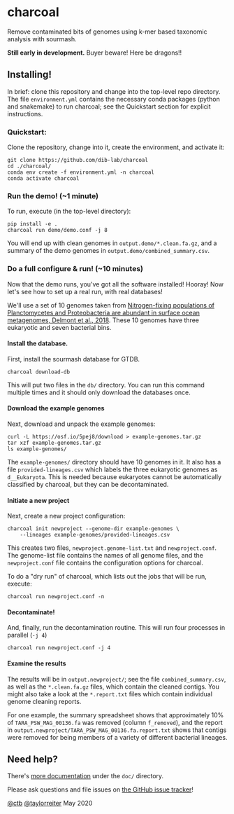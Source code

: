 # charcoal

Remove contaminated bits of genomes using k-mer based taxonomic analysis
with sourmash.

**Still early in development.** Buyer beware! Here be dragons!!

## Installing!

In brief: clone this repository and change into the top-level repo
directory.  The file `environment.yml` contains the necessary conda
packages (python and snakemake) to run charcoal; see the Quickstart
section for explicit instructions.

### Quickstart:

Clone the repository, change into it, create the environment, and activate it:

```
git clone https://github.com/dib-lab/charcoal
cd ./charcoal/
conda env create -f environment.yml -n charcoal
conda activate charcoal
```

### Run the demo! (~1 minute)

To run, execute (in the top-level directory):

```
pip install -e .
charcoal run demo/demo.conf -j 8
```

You will end up with clean genomes in `output.demo/*.clean.fa.gz`, and
a summary of the demo genomes in `output.demo/combined_summary.csv`.

### Do a full configure & run! (~10 minutes)

Now that the demo runs, you've got all the software installed! Hooray!
Now let's see how to set up a real run, with real databases!

We'll use a set of 10 genomes taken from
[Nitrogen-fixing populations of Planctomycetes and Proteobacteria are abundant in surface ocean metagenomes, Delmont et al., 2018](https://www.nature.com/articles/s41564-018-0176-9). These
10 genomes have three eukaryotic and seven bacterial bins.

#### Install the database.

First, install the sourmash database for GTDB. 

```
charcoal download-db
```

This will put two files in the `db/` directory. You can run this
command multiple times and it should only download the databases once.

#### Download the example genomes

Next, download and unpack the example genomes:

```
curl -L https://osf.io/5pej8/download > example-genomes.tar.gz
tar xzf example-genomes.tar.gz
ls example-genomes/
```
The `example-genomes/` directory should have 10 genomes in it. It also
has a file `provided-lineages.csv` which labels the three eukaryotic
genomes as `d__Eukaryota`. This is needed because eukaryotes cannot be
automatically classified by charcoal, but they can be decontaminated.

#### Initiate a new project

Next, create a new project configuration:
```
charcoal init newproject --genome-dir example-genomes \
    --lineages example-genomes/provided-lineages.csv
```

This creates two files, `newproject.genome-list.txt` and
`newproject.conf`. The genome-list file contains the names of all
genome files, and the `newproject.conf` file contains the
configuration options for charcoal.

To do a "dry run" of charcoal, which lists out the jobs that will be
run, execute:
```
charcoal run newproject.conf -n
```

#### Decontaminate!

And, finally, run the decontamination routine. This will run four
processes in parallel (`-j 4`)
```
charcoal run newproject.conf -j 4
```

#### Examine the results

The results will be in `output.newproject/`; see the file
`combined_summary.csv`, as well as the `*.clean.fa.gz` files, which
contain the cleaned contigs. You might also take a look at the
`*.report.txt` files which contain individual genome cleaning reports.

For one example, the summary spreadsheet shows that approximately 10%
of `TARA_PSW_MAG_00136.fa` was removed (column `f_removed`), and the
report in `output.newproject/TARA_PSW_MAG_00136.fa.report.txt` shows
that contigs were removed for being members of a variety of different
bacterial lineages.

## Need help?

There's [more documentation](doc/README.md) under the `doc/` directory.

Please ask questions and file issues on [the GitHub issue tracker](https://github.com/dib-lab/charcoal/issues)!

[@ctb](https://github.com/ctb/) [@taylorreiter](https://github.com/taylorreiter)
May 2020
